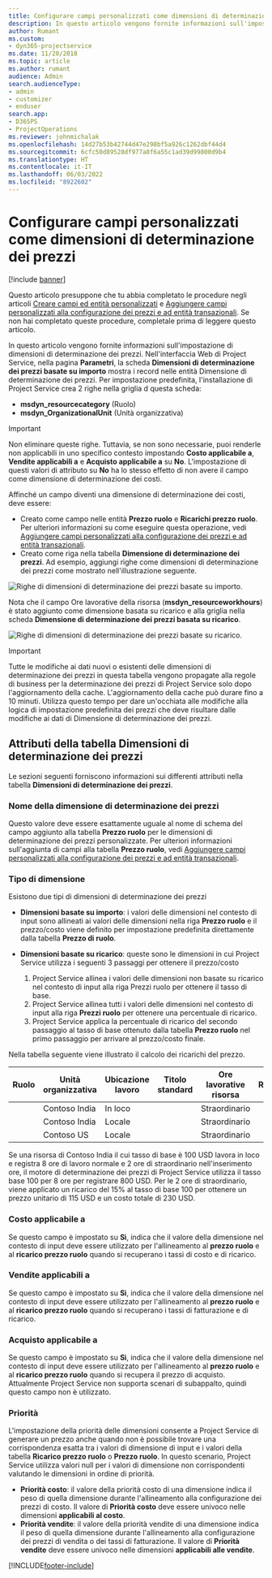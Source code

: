 ```yaml
---
title: Configurare campi personalizzati come dimensioni di determinazione dei prezzi
description: In questo articolo vengono fornite informazioni sull'impostazione di dimensioni di determinazione dei prezzi.
author: Rumant
ms.custom:
- dyn365-projectservice
ms.date: 11/20/2018
ms.topic: article
ms.author: rumant
audience: Admin
search.audienceType:
- admin
- customizer
- enduser
search.app:
- D365PS
- ProjectOperations
ms.reviewer: johnmichalak
ms.openlocfilehash: 14d27b53b42744d47e298bf5a926c1262dbf44d4
ms.sourcegitcommit: 6cfc50d89528df977a8f6a55c1ad39d99800d9b4
ms.translationtype: HT
ms.contentlocale: it-IT
ms.lasthandoff: 06/03/2022
ms.locfileid: "8922602"
---
```

# <a name="setting-up-custom-fields-as-pricing-dimensions"></a>Configurare campi personalizzati come dimensioni di determinazione dei prezzi 

[!include [banner](../includes/psa-now-project-operations.md)]

Questo articolo presuppone che tu abbia completato le procedure negli articoli [Creare campi ed entità personalizzati](create-custom-fields-entities.md) e [Aggiungere campi personalizzati alla configurazione dei prezzi e ad entità transazionali](field-references.md). Se non hai completato queste procedure, completale prima di leggere questo articolo. 

In questo articolo vengono fornite informazioni sull'impostazione di dimensioni di determinazione dei prezzi. Nell'interfaccia Web di Project Service, nella pagina **Parametri**, la scheda **Dimensioni di determinazione dei prezzi basate su importo** mostra i record nelle entità Dimensione di determinazione dei prezzi. Per impostazione predefinita, l'installazione di Project Service crea 2 righe nella griglia d questa scheda:

- **msdyn_resourcecategory** (Ruolo)
- **msdyn_OrganizationalUnit** (Unità organizzativa)

> [!IMPORTANT]
> Non eliminare queste righe. Tuttavia, se non sono necessarie, puoi renderle non applicabili in uno specifico contesto impostando **Costo applicabile a**, **Vendite applicabili a** e **Acquisto applicabile a** su **No**. L'impostazione di questi valori di attributo su **No** ha lo stesso effetto di non avere il campo come dimensione di determinazione dei costi.

Affinché un campo diventi una dimensione di determinazione dei costi, deve essere:

- Creato come campo nelle entità **Prezzo ruolo** e **Ricarichi prezzo ruolo**. Per ulteriori informazioni su come eseguire questa operazione, vedi [Aggiungere campi personalizzati alla configurazione dei prezzi e ad entità transazionali](field-references.md).
- Creato come riga nella tabella **Dimensione di determinazione dei prezzi**. Ad esempio, aggiungi righe come dimensioni di determinazione dei prezzi come mostrato nell'illustrazione seguente. 

![Righe di dimensioni di determinazione dei prezzi basate su importo.](media/Amt-based-PD.png)

Nota che il campo Ore lavorative della risorsa (**msdyn_resourceworkhours**) è stato aggiunto come dimensione basata su ricarico e alla griglia nella scheda **Dimensione di determinazione dei prezzi basata su ricarico**.

![Righe di dimensioni di determinazione dei prezzi basate su ricarico.](media/Markup-based-PD.png)

> [!IMPORTANT]
> Tutte le modifiche ai dati nuovi o esistenti delle dimensioni di determinazione dei prezzi in questa tabella vengono propagate alla regole di business per la determinazione dei prezzi di Project Service solo dopo l'aggiornamento della cache. L'aggiornamento della cache può durare fino a 10 minuti. Utilizza questo tempo per dare un'occhiata alle modifiche alla logica di impostazione predefinita dei prezzi che deve risultare dalle modifiche ai dati di Dimensione di determinazione dei prezzi.


## <a name="attributes-of-the-pricing-dimensions-table"></a>Attributi della tabella Dimensioni di determinazione dei prezzi
Le sezioni seguenti forniscono informazioni sui differenti attributi nella tabella **Dimensioni di determinazione dei prezzi**.

### <a name="pricing-dimension-name"></a>Nome della dimensione di determinazione dei prezzi
Questo valore deve essere esattamente uguale al nome di schema del campo aggiunto alla tabella **Prezzo ruolo** per le dimensioni di determinazione dei prezzi personalizzate. Per ulteriori informazioni sull'aggiunta di campi alla tabella **Prezzo ruolo**, vedi [Aggiungere campi personalizzati alla configurazione dei prezzi e ad entità transazionali](field-references.md).

### <a name="type-of-dimension"></a>Tipo di dimensione
Esistono due tipi di dimensioni di determinazione dei prezzi
  
  - **Dimensioni basate su importo**: i valori delle dimensioni nel contesto di input sono allineati ai valori delle dimensioni nella riga **Prezzo ruolo** e il prezzo/costo viene definito per impostazione predefinita direttamente dalla tabella **Prezzo di ruolo**.
  - **Dimensioni basate su ricarico**: queste sono le dimensioni in cui Project Service utilizza i seguenti 3 passaggi per ottenere il prezzo/costo
 
    1. Project Service allinea i valori delle dimensioni non basate su ricarico nel contesto di input alla riga Prezzi ruolo per ottenere il tasso di base.
    2. Project Service allinea tutti i valori delle dimensioni nel contesto di input alla riga **Prezzi ruolo** per ottenere una percentuale di ricarico.
    3. Project Service applica la percentuale di ricarico del secondo passaggio al tasso di base ottenuto dalla tabella **Prezzo ruolo** nel primo passaggio per arrivare al prezzo/costo finale.
   
   Nella tabella seguente viene illustrato il calcolo dei ricarichi del prezzo.
  
| Ruolo        | Unità organizzativa    |Ubicazione lavoro      |Titolo standard      |Ore lavorative risorsa      |  Ricarico|
| ------------|-------------|-------------------|--------------------|-------------------------|--------:|
|             | Contoso India|In loco            |                    |Straordinario                 |15     |
|             | Contoso India|Locale             |                    |Straordinario                 |10     |
|             | Contoso US   |Locale             |                    |Straordinario                 |20     |


Se una risorsa di Contoso India il cui tasso di base è 100 USD lavora in loco e registra 8 ore di lavoro normale e 2 ore di straordinario nell'inserimento ore, il motore di determinazione dei prezzi di Project Service utilizza il tasso base 100 per 8 ore per registrare 800 USD. Per le 2 ore di straordinario, viene applicato un ricarico del 15% al tasso di base 100 per ottenere un prezzo unitario di 115 USD e un costo totale di 230 USD.

### <a name="applicable-to-cost"></a>Costo applicabile a 
Se questo campo è impostato su **Sì**, indica che il valore della dimensione nel contesto di input deve essere utilizzato per l'allineamento al **prezzo ruolo** e al **ricarico prezzo ruolo** quando si recuperano i tassi di costo e di ricarico.

### <a name="applicable-to-sales"></a>Vendite applicabili a
Se questo campo è impostato su **Sì**, indica che il valore della dimensione nel contesto di input deve essere utilizzato per l'allineamento al **prezzo ruolo** e al **ricarico prezzo ruolo** quando si recuperano i tassi di fatturazione e di ricarico.

### <a name="applicable-to-purchase"></a>Acquisto applicabile a
Se questo campo è impostato su **Sì**, indica che il valore della dimensione nel contesto di input deve essere utilizzato per l'allineamento al **prezzo ruolo** e al **ricarico prezzo ruolo** quando si recupera il prezzo di acquisto. Attualmente Project Service non supporta scenari di subappalto, quindi questo campo non è utilizzato. 

### <a name="priority"></a>Priorità
L'impostazione della priorità delle dimensioni consente a Project Service di generare un prezzo anche quando non è possibile trovare una corrispondenza esatta tra i valori di dimensione di input e i valori della tabella **Ricarico prezzo ruolo** o **Prezzo ruolo**. In questo scenario, Project Service utilizza valori null per i valori di dimensione non corrispondenti valutando le dimensioni in ordine di priorità.

- **Priorità costo**: il valore della priorità costo di una dimensione indica il peso di quella dimensione durante l'allineamento alla configurazione dei prezzi di costo. Il valore di **Priorità costo** deve essere univoco nelle dimensioni **applicabili al costo**.
- **Priorità vendite**: il valore della priorità vendite di una dimensione indica il peso di quella dimensione durante l'allineamento alla configurazione dei prezzi di vendita o dei tassi di fatturazione. Il valore di **Priorità vendite** deve essere univoco nelle dimensioni **applicabili alle vendite**.


[!INCLUDE[footer-include](../includes/footer-banner.md)]

